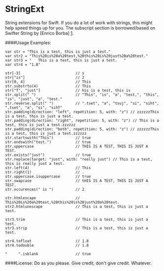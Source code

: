# StringExt
String extensions for Swift. If you do a lot of work with strings, this might help speed things up for you. The subscript section is borrowed/based on Swifter String by [Enrico Borba] [1].

[1]: https://github.com/enricozb        "Enrico Borba"

####Usage Examples:

	var str = "This is a test, this is just a test."
	var str2 = "This%20is%20a%20test,%20this%20is%20just%20a%20test."
	var str3 = "   This is a test, this is just a test.   "
	var str4 = "1.8"
	
	str[-3] 						// s
	str["is"] 						// 2
	str[0, 4] 						// This
	str.substrto(4)					// This
	str["T", "just"]				// his is a test, this is 
	str.split(" ")					// "This", "is", "a", "test,", "this", "is", "just", "a", "test."
	str.reverse.split(" ") 			// ".tset", "a", "tsuj", "si", "siht", ",tset", "a", "si", "sihT"
	str.padding(direction: "left", repetition: 5, with: "z") // zzzzzzThis is a test, this is just a test.
	str.padding(direction: "right", repetition: 5, with: "z") // This is a test, this is just a test.zzzzzz
	str.padding(direction: "both", repetition: 5, with: "z") // zzzzzzThis is a test, this is just a test.zzzzzz
	str.startswith("This")			// true
	str.endswith("test.")			// true
	str.uppercase					// THIS IS A TEST, THIS IS JUST A TEST.
	str.exists("just")				// true
	str.replace(target: "just", with: "really just") // This is a test, this is really just a test.
	str.left(4)						// This
	str.right(1)					// .
	str.uppercase.isuppercase		// true
	str.swapcase					// tHIS IS A TEST, THIS IS JUST A TEST.
	str.occurences(" is ")			// 2
	
	str.htmlescape					// This%20is%20a%20test,%20this%20is%20just%20a%20test.
	str2.htmlunescape				// This is a test, this is just a test.
	
	str3.trim						// This is a test, this is just a test.
	str3.strip						// This is a test, this is just a test.
	
	str4.tofloat					// 1.8
	str4.todouble					// 1.8
	
	"     ".isblank					// true
	
####License:
Do as you please.  Give credit, don't give credit.  Whatever.